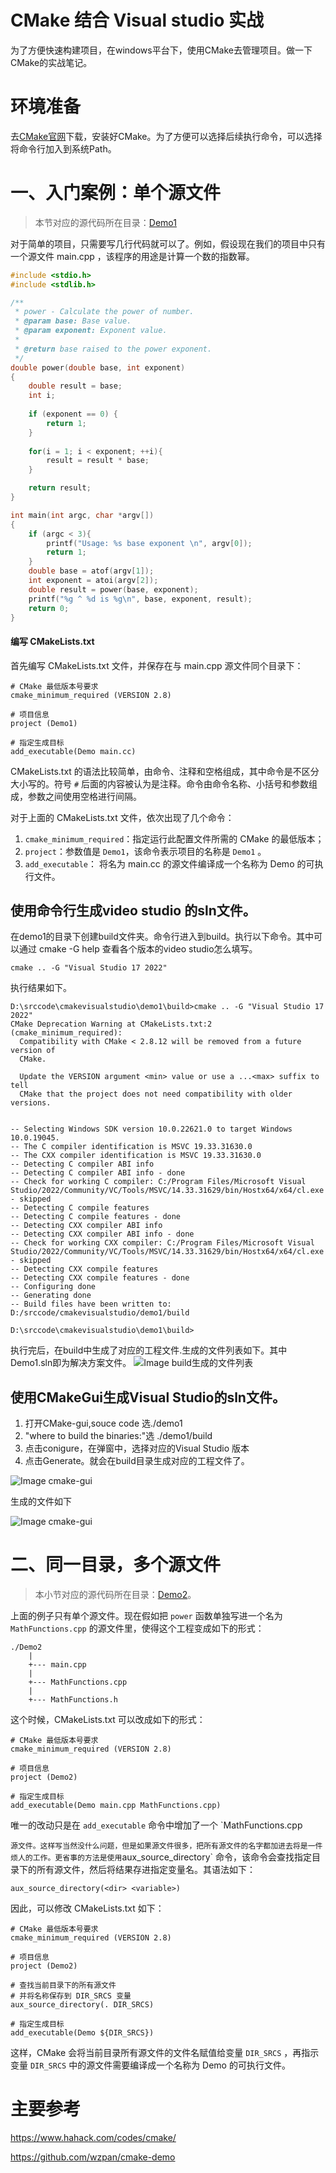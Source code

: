 
# CMake 结合 Visual studio 实战

为了方便快速构建项目，在windows平台下，使用CMake去管理项目。做一下CMake的实战笔记。

# 环境准备
去[CMake官网](https://cmake.org/download/)下载，安装好CMake。为了方便可以选择后续执行命令，可以选择将命令行加入到系统Path。

# 一、入门案例：单个源文件

> 本节对应的源代码所在目录：[Demo1](https://github.com/iherewaitfor/cmakevisualstudio/tree/main/demo1)

对于简单的项目，只需要写几行代码就可以了。例如，假设现在我们的项目中只有一个源文件 main.cpp ，该程序的用途是计算一个数的指数幂。

``` C++
#include <stdio.h>
#include <stdlib.h>

/**
 * power - Calculate the power of number.
 * @param base: Base value.
 * @param exponent: Exponent value.
 *
 * @return base raised to the power exponent.
 */
double power(double base, int exponent)
{
    double result = base;
    int i;
    
    if (exponent == 0) {
        return 1;
    }
    
    for(i = 1; i < exponent; ++i){
        result = result * base;
    }

    return result;
}

int main(int argc, char *argv[])
{
    if (argc < 3){
        printf("Usage: %s base exponent \n", argv[0]);
        return 1;
    }
    double base = atof(argv[1]);
    int exponent = atoi(argv[2]);
    double result = power(base, exponent);
    printf("%g ^ %d is %g\n", base, exponent, result);
    return 0;
}
```

#### 编写 CMakeLists.txt ####

首先编写 CMakeLists.txt 文件，并保存在与 main.cpp 源文件同个目录下：

``` plain
# CMake 最低版本号要求
cmake_minimum_required (VERSION 2.8)

# 项目信息
project (Demo1)

# 指定生成目标
add_executable(Demo main.cc)
```

CMakeLists.txt 的语法比较简单，由命令、注释和空格组成，其中命令是不区分大小写的。符号 `#` 后面的内容被认为是注释。命令由命令名称、小括号和参数组成，参数之间使用空格进行间隔。

对于上面的 CMakeLists.txt 文件，依次出现了几个命令：

1. `cmake_minimum_required`：指定运行此配置文件所需的 CMake 的最低版本；
2. `project`：参数值是 `Demo1`，该命令表示项目的名称是 `Demo1` 。
3. `add_executable`： 将名为 main.cc 的源文件编译成一个名称为 Demo 的可执行文件。

## 使用命令行生成video studio 的sln文件。
在demo1的目录下创建build文件夹。命令行进入到build。执行以下命令。其中可以通过 cmake -G help 查看各个版本的video studio怎么填写。
```
cmake .. -G "Visual Studio 17 2022"
```
执行结果如下。
```
D:\srccode\cmakevisualstudio\demo1\build>cmake .. -G "Visual Studio 17 2022"
CMake Deprecation Warning at CMakeLists.txt:2 (cmake_minimum_required):
  Compatibility with CMake < 2.8.12 will be removed from a future version of
  CMake.

  Update the VERSION argument <min> value or use a ...<max> suffix to tell
  CMake that the project does not need compatibility with older versions.


-- Selecting Windows SDK version 10.0.22621.0 to target Windows 10.0.19045.
-- The C compiler identification is MSVC 19.33.31630.0
-- The CXX compiler identification is MSVC 19.33.31630.0
-- Detecting C compiler ABI info
-- Detecting C compiler ABI info - done
-- Check for working C compiler: C:/Program Files/Microsoft Visual Studio/2022/Community/VC/Tools/MSVC/14.33.31629/bin/Hostx64/x64/cl.exe - skipped
-- Detecting C compile features
-- Detecting C compile features - done
-- Detecting CXX compiler ABI info
-- Detecting CXX compiler ABI info - done
-- Check for working CXX compiler: C:/Program Files/Microsoft Visual Studio/2022/Community/VC/Tools/MSVC/14.33.31629/bin/Hostx64/x64/cl.exe - skipped
-- Detecting CXX compile features
-- Detecting CXX compile features - done
-- Configuring done
-- Generating done
-- Build files have been written to: D:/srccode/cmakevisualstudio/demo1/build

D:\srccode\cmakevisualstudio\demo1\build>
```
执行完后，在build中生成了对应的工程文件.生成的文件列表如下。其中Demo1.sln即为解决方案文件。
![Image build生成的文件列表](./images/demo1_buildfiles.png)

## 使用CMakeGui生成Visual Studio的sln文件。
1. 打开CMake-gui,souce code 选./demo1
2. "where to build the binaries:"选 ./demo1/build
3. 点击conigure，在弹窗中，选择对应的Visual Studio 版本
4. 点击Generate。就会在build目录生成对应的工程文件了。

![Image cmake-gui](./images/demo1_cmakegui.png)

生成的文件如下

![Image cmake-gui](./images/demo1_cmakegui_buidfiles.png)



# 二、同一目录，多个源文件

> 本小节对应的源代码所在目录：[Demo2](https://github.com/iherewaitfor/cmakevisualstudio/tree/main/Demo2)。

上面的例子只有单个源文件。现在假如把 `power` 函数单独写进一个名为 `MathFunctions.cpp` 的源文件里，使得这个工程变成如下的形式：

``` plain
./Demo2
    |
    +--- main.cpp
	|
	+--- MathFunctions.cpp
	|
	+--- MathFunctions.h
```

这个时候，CMakeLists.txt 可以改成如下的形式：

``` plain
# CMake 最低版本号要求
cmake_minimum_required (VERSION 2.8)

# 项目信息
project (Demo2)

# 指定生成目标
add_executable(Demo main.cpp MathFunctions.cpp)
```

唯一的改动只是在 `add_executable` 命令中增加了一个 `MathFunctions.cpp



` 源文件。这样写当然没什么问题，但是如果源文件很多，把所有源文件的名字都加进去将是一件烦人的工作。更省事的方法是使用 `aux_source_directory` 命令，该命令会查找指定目录下的所有源文件，然后将结果存进指定变量名。其语法如下：

```
aux_source_directory(<dir> <variable>)
```

因此，可以修改 CMakeLists.txt 如下：

``` plain
# CMake 最低版本号要求
cmake_minimum_required (VERSION 2.8)

# 项目信息
project (Demo2)

# 查找当前目录下的所有源文件
# 并将名称保存到 DIR_SRCS 变量
aux_source_directory(. DIR_SRCS)

# 指定生成目标
add_executable(Demo ${DIR_SRCS})
```

这样，CMake 会将当前目录所有源文件的文件名赋值给变量 `DIR_SRCS` ，再指示变量 `DIR_SRCS` 中的源文件需要编译成一个名称为 Demo 的可执行文件。


# 主要参考

https://www.hahack.com/codes/cmake/

https://github.com/wzpan/cmake-demo
